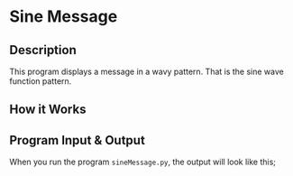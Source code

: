 # Sine Message


## Description

This program displays a message in a wavy pattern. That is the sine wave function pattern.

## How it Works

## Program Input & Output

When you run the program `sineMessage.py`, the output will look like this;

```
```
